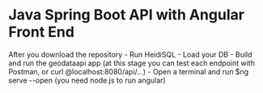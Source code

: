 # Java Spring Boot API with Angular Front End

After you download the repository
    - Run HeidiSQL
    - Load your DB
    - Build and run the geodataapi app (at this stage you can test each endpoint with Postman, or curl @localhost:8080/api/...)
    - Open a terminal and run $ng serve --open (you need node.js to run angular)